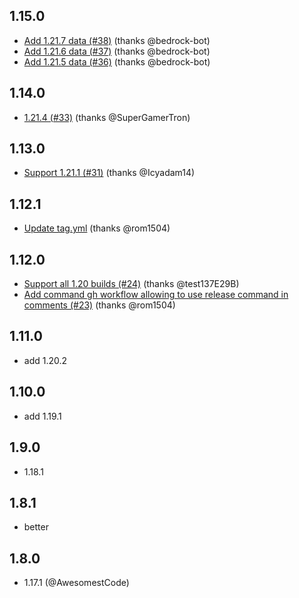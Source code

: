 ## 1.15.0
* [Add 1.21.7 data (#38)](https://github.com/PrismarineJS/minecraft-assets/commit/e4e3b5ceceb2d1064fe1fe8fc2472798decf3dcc) (thanks @bedrock-bot)
* [Add 1.21.6 data (#37)](https://github.com/PrismarineJS/minecraft-assets/commit/29f1abf519011ac719982b0ce7ade3f0f3ee2c29) (thanks @bedrock-bot)
* [Add 1.21.5 data (#36)](https://github.com/PrismarineJS/minecraft-assets/commit/8866af6e6166be442568ca56ebbb388fe62bd075) (thanks @bedrock-bot)

## 1.14.0
* [1.21.4 (#33)](https://github.com/PrismarineJS/minecraft-assets/commit/a95e329c161b7fdd19de9f78d0a91c45da57d921) (thanks @SuperGamerTron)

## 1.13.0
* [Support 1.21.1 (#31)](https://github.com/PrismarineJS/minecraft-assets/commit/e901c88d0dd515e8caf3f59457440ecc3818a417) (thanks @Icyadam14)

## 1.12.1
* [Update tag.yml](https://github.com/PrismarineJS/minecraft-assets/commit/53630152fa16b16c8c6df7d65a5c314679d13d83) (thanks @rom1504)

## 1.12.0
* [Support all 1.20 builds (#24)](https://github.com/PrismarineJS/minecraft-assets/commit/429f44a869b9aa70373f349a078be6b859dd7a9e) (thanks @test137E29B)
* [Add command gh workflow allowing to use release command in comments (#23)](https://github.com/PrismarineJS/minecraft-assets/commit/2dfeab1968765370dae0d5563b6d220c7f2cf72b) (thanks @rom1504)

## 1.11.0

* add 1.20.2

## 1.10.0

* add 1.19.1

## 1.9.0

* 1.18.1

## 1.8.1

* better

## 1.8.0

* 1.17.1 (@AwesomestCode)

